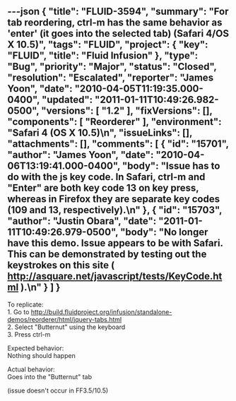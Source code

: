 ---json
{
  "title": "FLUID-3594",
  "summary": "For tab reordering, ctrl-m has the same behavior as 'enter' (it goes into the selected tab) (Safari 4/OS X 10.5)",
  "tags": "FLUID",
  "project": {
    "key": "FLUID",
    "title": "Fluid Infusion"
  },
  "type": "Bug",
  "priority": "Major",
  "status": "Closed",
  "resolution": "Escalated",
  "reporter": "James Yoon",
  "date": "2010-04-05T11:19:35.000-0400",
  "updated": "2011-01-11T10:49:26.982-0500",
  "versions": [
    "1.2"
  ],
  "fixVersions": [],
  "components": [
    "Reorderer"
  ],
  "environment": "Safari 4 (OS X 10.5)\n",
  "issueLinks": [],
  "attachments": [],
  "comments": [
    {
      "id": "15701",
      "author": "James Yoon",
      "date": "2010-04-06T13:19:41.000-0400",
      "body": "Issue has to do with the js key code. In Safari, ctrl-m and \"Enter\" are both key code 13 on key press, whereas in Firefox they are separate key codes (109 and 13, respectively).\n"
    },
    {
      "id": "15703",
      "author": "Justin Obara",
      "date": "2011-01-11T10:49:26.979-0500",
      "body": "No longer have this demo. Issue appears to be with Safari. This can be demonstrated by testing out the keystrokes on this site ( <http://asquare.net/javascript/tests/KeyCode.html> ).\n"
    }
  ]
}
---
To replicate:\
1\. Go to <http://build.fluidproject.org/infusion/standalone-demos/reorderer/html/jquery-tabs.html>\
2\. Select "Butternut" using the keyboard\
3\. Press ctrl-m

Expected behavior:\
Nothing should happen

Actual behavior:\
Goes into the "Butternut" tab

(issue doesn't occur in FF3.5/10.5)

        